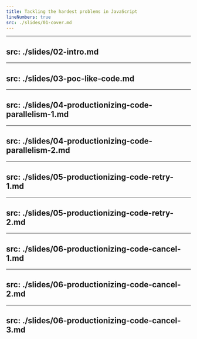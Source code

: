 ```yaml
---
title: Tackling the hardest problems in JavaScript
lineNumbers: true
src: ./slides/01-cover.md
---
```


---
src: ./slides/02-intro.md
---

---
src: ./slides/03-poc-like-code.md
---

---
src: ./slides/04-productionizing-code-parallelism-1.md
---

---
src: ./slides/04-productionizing-code-parallelism-2.md
---

---
src: ./slides/05-productionizing-code-retry-1.md
---

---
src: ./slides/05-productionizing-code-retry-2.md
---

---
src: ./slides/06-productionizing-code-cancel-1.md
---

---
src: ./slides/06-productionizing-code-cancel-2.md
---

---
src: ./slides/06-productionizing-code-cancel-3.md
---

